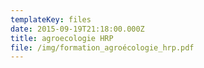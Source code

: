 ```yaml
---
templateKey: files
date: 2015-09-19T21:18:00.000Z
title: agroecologie HRP
file: /img/formation_agroécologie_hrp.pdf
---
```

